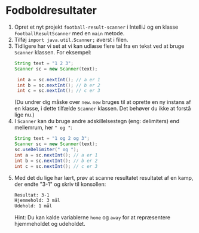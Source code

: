 # Fodboldresultater

1. Opret et nyt projekt `football-result-scanner` i IntelliJ og en klasse `FootballResultScanner` med en `main` metode.
2. Tilføj `import java.util.Scanner;` øverst i filen.
3. Tidligere har vi set at vi kan udlæse flere tal fra en tekst ved at bruge `Scanner` klassen. For eksempel:
   ```java
   String text = "1 2 3";
   Scanner sc = new Scanner(text);
   
    int a = sc.nextInt(); // a er 1
    int b = sc.nextInt(); // b er 2
    int c = sc.nextInt(); // c er 3
   ```
   (Du undrer dig måske over `new`. `new` bruges til at oprette en ny instans af en klasse, i dette tilfælde `Scanner` klassen. Det behøver du ikke at forstå lige nu.)
4. I `Scanner` kan du bruge andre adskillelsestegn (eng: delimiters) end mellemrum, her `" og "`:
    ```java
    String text = "1 og 2 og 3";
    Scanner sc = new Scanner(text);
    sc.useDelimiter(" og ");
    int a = sc.nextInt(); // a er 1
    int b = sc.nextInt(); // b er 2
    int c = sc.nextInt(); // c er 3
    ```
5. Med det du lige har lært, prøv at scanne resultatet resultatet af en kamp, der endte "3-1" og skriv til konsollen:
    ```txt
    Resultat: 3-1
    Hjemmehold: 3 mål
    Udehold: 1 mål
    ```
    Hint: Du kan kalde variablerne `home` og `away` for at repræsentere hjemmeholdet og udeholdet.